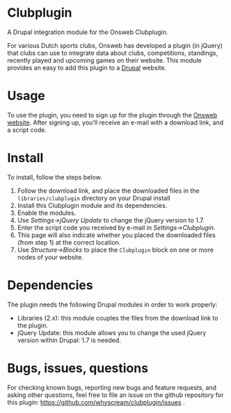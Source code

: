 Clubplugin
==========

A Drupal integration module for the Onsweb Clubplugin.

For various Dutch sports clubs, Onsweb has developed a plugin (in jQuery) that clubs can use to integrate data
about clubs, competitions, standings, recently played and upcoming games on their website. This module 
provides an easy to add this plugin to a [Drupal](http://www.drupal.org) website.


Usage
=====

To use the plugin, you need to sign up for the plugin through the [Onsweb website](http://www.onswebbond.nl/voor-verenigingen/).
After signing up, you'll receive an e-mail with a download link, and a script code.


Install
=======

To install, follow the steps below.
1. Follow the download link, and place the downloaded files in the `libraries/clubplugin` directory on your Drupal install
2. Install this Clubplugin module and its dependencies.
3. Enable the modules.
4. Use *Settings->jQuery Update* to change the jQuery version to 1.7.
5. Enter the script code you received by e-mail in *Settings->Clubplugin*.
6. This page will also indicate whether you placed the downloaded files (from step 1) at the correct location. 
6. Use *Structure->Blocks* to place the `Clubplugin` block on one or more nodes of your website.


Dependencies
============

The plugin needs the following Drupal modules in order to work properly:
- Libraries (2.x): this module couples the files from the download link to the plugin.
- jQuery Update: this module allows you to change the used jQuery version within Drupal: 1.7 is needed.


Bugs, issues, questions
=======================
For checking known bugs, reporting new bugs and feature requests, and asking other questions, feel free to file an issue
on the github repository for this plugin: https://github.com/whyscream/clubplugin/issues .
